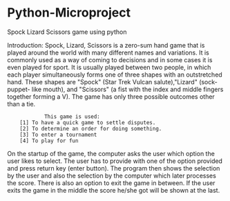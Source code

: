 # Python-Microproject
Spock Lizard Scissors game using python

Introduction:
Spock, Lizard, Scissors is a zero-sum hand game that is played around the world with
many different names and variations. It is commonly used as a way of coming to decisions
and in some cases it is even played for sport. It is usually played between two people, in
which each player simultaneously forms one of three shapes with an outstretched hand.
These shapes are &quot;Spock&quot; (Star Trek Vulcan salute),&quot;Lizard&quot; (sock-puppet- like mouth), and
&quot;Scissors&quot; (a fist with the index and middle fingers together forming a V). The game has only
three possible outcomes other than a tie.

				This game is used:
		[1] To have a quick game to settle disputes.
		[2] To determine an order for doing something.
		[3] To enter a tournament
		[4] To play for fun

On the startup of the game, the computer asks the user which option the user likes to
select. The user has to provide with one of the option provided and press return key
(enter button). The program then shows the selection by the user and also the selection
by the computer which later processes the score. There is also an option to exit the
game in between. If the user exits the game in the middle the score he/she got will be
shown at the last.


